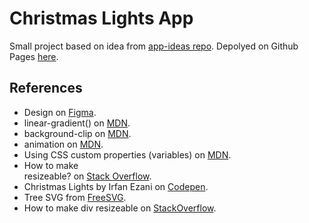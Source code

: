 # Christmas Lights App

Small project based on idea from [app-ideas repo](https://github.com/florinpop17/app-ideas/blob/master/Projects/1-Beginner/Christmas-Lights-App.md). Depolyed on Github Pages [here](https://deadmercury.github.io/implement-app-ideas/beginner/Christmas-Light-App/index.html).

## References

- Design on [Figma](https://www.figma.com/file/ZvfEackIPYjxDJAMGevu0e/Christmas-App?node-id=0%3A1).
- linear-gradient() on [MDN](<https://developer.mozilla.org/en-US/docs/Web/CSS/linear-gradient()>).
- background-clip on [MDN](https://developer.mozilla.org/en-US/docs/Web/CSS/background-clip).
- animation on [MDN](https://developer.mozilla.org/en-US/docs/Web/CSS/animation).
- Using CSS custom properties (variables) on [MDN](https://developer.mozilla.org/en-US/docs/Web/CSS/Using_CSS_custom_properties).
- How to make <div> resizeable? on [Stack Overflow](https://stackoverflow.com/a/391773).
- Christmas Lights by Irfan Ezani on [Codepen](https://codepen.io/irfanezani_/pen/mdeLpKo).
- Tree SVG from [FreeSVG](https://freesvg.org/basic-pine-tree).
- How to make div resizeable on [StackOverflow](https://stackoverflow.com/questions/391440/how-to-make-div-resizeable).
